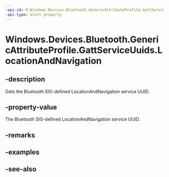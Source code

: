 ----api-id: P:Windows.Devices.Bluetooth.GenericAttributeProfile.GattServiceUuids.LocationAndNavigation
-api-type: winrt property
---<!-- Property syntaxpublic System.Guid LocationAndNavigation { get; }--># Windows.Devices.Bluetooth.GenericAttributeProfile.GattServiceUuids.LocationAndNavigation## -descriptionGets the Bluetooth SIG-defined LocationAndNavigation service UUID.## -property-valueThe Bluetooth SIG-defined LocationAndNavigation service UUID.## -remarks## -examples## -see-also